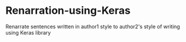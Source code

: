 # Renarration-using-Keras
Renarrate sentences written in author1 style to author2's style of writing using Keras library 
